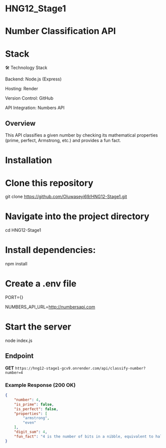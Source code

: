 # HNG12_Stage1

# Number Classification API

# Stack

🛠️ Technology Stack

Backend: Node.js (Express)

Hosting: Render

Version Control: GitHub

API Integration: Numbers API

## Overview
This API classifies a given number by checking its mathematical properties (prime, perfect, Armstrong, etc.) and provides a fun fact.

# Installation 

# Clone this repository

git clone https://github.com/Oluwaseyi69/HNG12-Stage1.git

# Navigate into the project directory
cd HNG12-Stage1
# Install dependencies:
npm install

# Create a .env file
PORT={}

NUMBERS_API_URL=http://numbersapi.com

# Start the server
node index.js


## Endpoint
**GET** `https://hng12-stage1-gcv9.onrender.com/api/classify-number?number=4`

### Example Response (200 OK)
```json
{
    "number": 4,
    "is_prime": false,
    "is_perfect": false,
    "properties": [
        "armstrong",
        "even"
    ],
    "digit_sum": 4,
    "fun_fact": "4 is the number of bits in a nibble, equivalent to half a byte."
}
